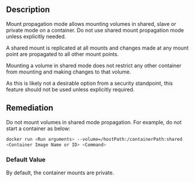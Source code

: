 ## Description

Mount propagation mode allows mounting volumes in shared, slave or private mode on a container. Do not use shared mount propagation mode unless explicitly needed.

A shared mount is replicated at all mounts and changes made at any mount point are propagated to all other mount points.

Mounting a volume in shared mode does not restrict any other container from mounting and making changes to that volume.

As this is likely not a desirable option from a security standpoint, this feature should not be used unless explicitly required.

## Remediation

Do not mount volumes in shared mode propagation. For example, do not start a container as below:

```bash
docker run <Run arguments> --volume=/hostPath:/containerPath:shared
<Container Image Name or ID> <Command>
```

### Default Value

By default, the container mounts are private.
